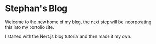 # Stephan's Blog

Welcome to the new home of my blog, the next step will be incorporating this into my portolio site. 

I started with the Next.js blog tutorial and then made it my own. 
